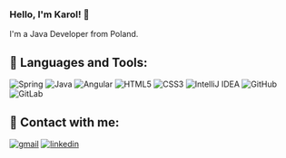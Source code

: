 ### Hello, I'm Karol! 👋
I'm a Java Developer from Poland.

## :rocket: Languages and Tools:

![Spring](https://img.shields.io/badge/spring-%236DB33F.svg?style=for-the-badge&logo=spring&logoColor=white)
![Java](https://img.shields.io/badge/java-%23ED8B00.svg?style=for-the-badge&logo=java&logoColor=white)
![Angular](https://img.shields.io/badge/angular-%23DD0031.svg?style=for-the-badge&logo=angular&logoColor=white)
![HTML5](https://img.shields.io/badge/html5-%23E34F26.svg?style=for-the-badge&logo=html5&logoColor=white)
![CSS3](https://img.shields.io/badge/css3-%231572B6.svg?style=for-the-badge&logo=css3&logoColor=white)
![IntelliJ IDEA](https://img.shields.io/badge/IntelliJIDEA-000000.svg?style=for-the-badge&logo=intellij-idea&logoColor=white)
![GitHub](https://img.shields.io/badge/github-%23121011.svg?style=for-the-badge&logo=github&logoColor=white)
![GitLab](https://img.shields.io/badge/gitlab-%23181717.svg?style=for-the-badge&logo=gitlab&logoColor=white)

## :wave: Contact with me:
[![gmail](https://img.shields.io/badge/Gmail-c14438?style=for-the-badge&logo=Gmail&logoColor=white)](mailto:karol.glvch@gmail.com)
[![linkedin](https://img.shields.io/badge/LinkedIn-0077b5?style=for-the-badge&logo=LinkedIn&logoColor=white)](https://www.linkedin.com/in/karol-gluch/)



<!--
<br><br>

[![Readme Card](https://github-readme-stats.vercel.app/api/pin/?username=karol-gluch&repo=covid-stats-docker&theme=dark)](https://github.com/karol-gluch/covid-stats-docker)
-->
